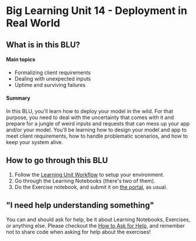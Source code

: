 # Big Learning Unit 14 - Deployment in Real World

## What is in this BLU?

#### Main topics

- Formalizing client requirements
- Dealing with unexpected inputs
- Uptime and surviving failures

#### Summary

In this BLU, you'll learn how to deploy your model in the wild. For that purpose, you need to deal with the uncertainty that comes with it and prepare for a jungle of weird inputs and requests that can mess up your app and/or your model. You'll be learning how to design your model and app to meet client requirements, how to handle problematic scenarios, and how to keep your system alive.

## How to go through this BLU

1. Follow the [Learning Unit Workflow](https://github.com/LDSSA/batch6-students#learning-unit-workflow) to setup your environment.
1. Go through the Learning Notebooks (there's two of them).
1. Do the Exercise notebook, and submit it on [the portal](https://portal.lisbondatascience.org), as usual.

## "I need help understanding something"

You can and should ask for help, be it about Learning Notebooks, Exercises, or anything else. Please checkout the [How to Ask for Help](https://ldssa.github.io/wiki/Starters%20Academy%20(LDSSA)/How-to-ask-for-and-give-help/), and remember not to share code when asking for help about the exercises!
